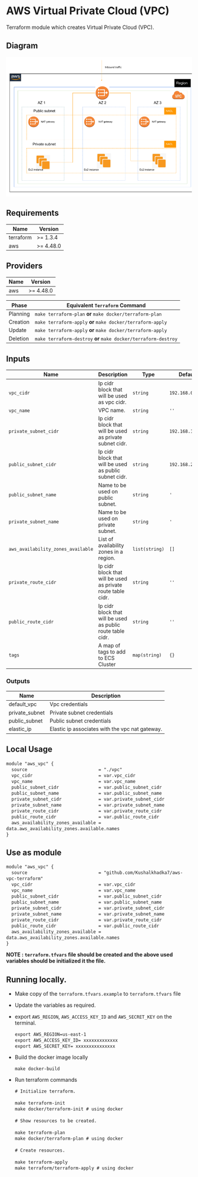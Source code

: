 # AWS Virtual Private Cloud (VPC)

Terraform module which creates Virtual Private Cloud (VPC).

## Diagram

![Architecture Diagram](assets/vpc.png)

## Requirements

| Name      | Version   |
| --------- | --------- |
| terraform | >= 1.3.4  |
| aws       | >= 4.48.0 |

## Providers

| Name | Version   |
| ---- | --------- |
| aws  | >= 4.48.0 |

| Phase    | Equivalent `Terraform` Command                                  |
| -------- | --------------------------------------------------------------- |
| Planning | `make terraform-plan` **or** `make docker/terraform-plan`       |
| Creation | `make terraform-apply` **or** `make docker/terraform-apply`     |
| Update   | `make terraform-apply` **or** `make docker/terraform-apply`     |
| Deletion | `make terraform-destroy` **or** `make docker/terraform-destroy` |

## Inputs

| Name                               | Description                                                  | Type           | Default          | Required |
| ---------------------------------- | ------------------------------------------------------------ | -------------- | ---------------- | :------: |
| `vpc_cidr`                         | Ip cidr block that will be used as vpc cidr.                 | `string`       | `192.168.0.0/16` |    no    |
| `vpc_name`                         | VPC name.                                                    | `string`       | `''`             |   yes    |
| `private_subnet_cidr`              | Ip cidr block that will be used as private subnet cidr.      | `string`       | `192.168.1.0/24` |    no    |
| `public_subnet_cidr`               | Ip cidr block that will be used as public subnet cidr.       | `string`       | `192.168.2.0/24` |    no    |
| `public_subnet_name`               | Name to be used on public subnet.                            | `string`       | `'`              |   yes    |
| `private_subnet_name`              | Name to be used on private subnet.                           | `string`       | `'`              |   yes    |
| `aws_availability_zones_available` | List of availability zones in a region.                      | `list(string)` | `[]`             |   yes    |
| `private_route_cidr`               | Ip cidr block that will be used as private route table cidr. | `string`       | `''`             |   yes    |
| `public_route_cidr`                | Ip cidr block that will be used as public route table cidr.  | `string`       | `''`             |    no    |
| `tags`                             | A map of tags to add to ECS Cluster                          | `map(string)`  | `{}`             |    no    |

### Outputs

| Name           | Description                                     |
| -------------- | ----------------------------------------------- |
| default_vpc    | Vpc credentials                                 |
| private_subnet | Private subnet credentials                      |
| public_subnet  | Public subnet credentials                       |
| elastic_ip     | Elastic ip associates with the vpc nat gateway. |

## Local Usage

```hcl
module "aws_vpc" {
  source                           = "./vpc"
  vpc_cidr                         = var.vpc_cidr
  vpc_name                         = var.vpc_name
  public_subnet_cidr               = var.public_subnet_cidr
  public_subnet_name               = var.public_subnet_name
  private_subnet_cidr              = var.private_subnet_cidr
  private_subnet_name              = var.private_subnet_name
  private_route_cidr               = var.private_route_cidr
  public_route_cidr                = var.public_route_cidr
  aws_availability_zones_available = data.aws_availability_zones.available.names
}
```

## Use as module

```hcl
module "aws_vpc" {
  source                           = "github.com/Kushalkhadka7/aws-vpc-terraform"
  vpc_cidr                         = var.vpc_cidr
  vpc_name                         = var.vpc_name
  public_subnet_cidr               = var.public_subnet_cidr
  public_subnet_name               = var.public_subnet_name
  private_subnet_cidr              = var.private_subnet_cidr
  private_subnet_name              = var.private_subnet_name
  private_route_cidr               = var.private_route_cidr
  public_route_cidr                = var.public_route_cidr
  aws_availability_zones_available = data.aws_availability_zones.available.names
}
```

**NOTE : `terraform.tfvars` file should be created and the above used variables should be initialized it the file.**

## Running locally.

- Make copy of the `terraform.tfvars.example` to `terraform.tfvars` file
- Update the variables as required.
- export `AWS_REGION`, `AWS_ACCESS_KEY_ID` and `AWS_SECRET_KEY` on the terminal.
  ```
  export AWS_REGION=us-east-1
  export AWS_ACCESS_KEY_ID= xxxxxxxxxxxxx
  export AWS_SECRET_KEY= xxxxxxxxxxxxxxx
  ```
- Build the docker image locally
  ```
  make docker-build
  ```
- Run terraform commands

  ```
  # Initialize terraform.

  make terraform-init
  make docker/terraform-init # using docker

  # Show resources to be created.

  make terraform-plan
  make docker/terraform-plan # using docker

  # Create resources.

  make terraform-apply
  make terraform/terraform-apply # using docker

  ```
